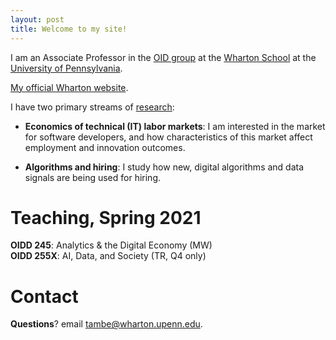 ```yaml
---
layout: post
title: Welcome to my site!
---
```


I am an Associate Professor in the [OID group](http://oidd.wharton.upenn.edu) at the [Wharton School](http://www.wharton.upenn.edu) at the [University of Pennsylvania](http://www.upenn.edu).

[My official Wharton website](https://oid.wharton.upenn.edu/profile/tambe/).

I have two primary streams of [research](papers):

- **Economics of technical (IT) labor markets**: I am interested in the market for software developers, and how characteristics of this market affect employment and innovation outcomes.

- **Algorithms and hiring**: I study how new, digital algorithms and data signals are being used for hiring.

# Teaching, Spring 2021

**OIDD 245**: Analytics & the Digital Economy (MW)<br>
**OIDD 255X**: AI, Data, and Society (TR, Q4 only)<br>

# Contact

**Questions**? email [tambe@wharton.upenn.edu](mailto:tambe@wharton.upenn.edu).
